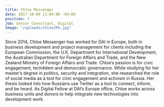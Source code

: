 ```yaml
---
title: Chloe Messenger
date: 2017-10-09 11:04:00 -04:00
position: 7
Job: Senior Consultant, Digital
Image: "/uploads/chloeJPG.jpg"
---
```


Since 2014, Chloe Messenger has worked for DAI in Europe, both in business development and project management for clients including the European Commission, the U.K. Department for International Development, the Australian Department for Foreign Affairs and Trade, and the New Zealand Ministry of Foreign Affairs and Trade. Chloe’s passion is for civic engagement, tech4dem and democratic governance. While studying for her master’s degree in politics, security and integration, she researched the role of social media as a tool for civic engagement and activism in Russia. Her thesis looked into how Russians use Twitter as a tool to connect, inform, and be heard. As Digital Fellow at DAI’s Europe office, Chloe works across business units and donors to help integrate new technologies into development work.